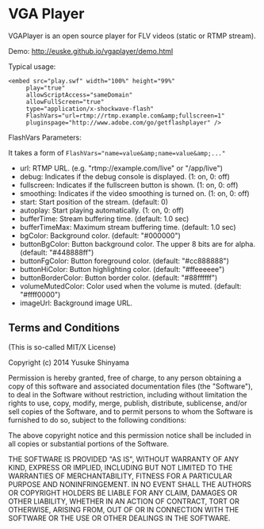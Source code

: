 VGA Player
==========

VGAPlayer is an open source player for FLV videos (static or RTMP stream).

Demo: http://euske.github.io/vgaplayer/demo.html

Typical usage:

    <embed src="play.swf" width="100%" height="99%" 
         play="true" 
         allowScriptAccess="sameDomain"
         allowFullScreen="true"
         type="application/x-shockwave-flash"
         FlashVars="url=rtmp://rtmp.example.com&amp;fullscreen=1"
         pluginspage="http://www.adobe.com/go/getflashplayer" />

FlashVars Parameters:

  It takes a form of `FlashVars="name=value&amp;name=value&amp;..."`

  * url: RTMP URL. (e.g. "rtmp://example.com/live" or "/app/live")
  * debug: Indicates if the debug console is displayed. (1: on, 0: off)
  * fullscreen: Indicates if the fullscreen button is shown. (1: on, 0: off)
  * smoothing: Indicates if the video smoothing is turned on. (1: on, 0: off)
  * start: Start position of the stream. (default: 0)
  * autoplay: Start playing automatically. (1: on, 0: off)
  * bufferTime: Stream buffering time. (default: 1.0 sec)
  * bufferTimeMax: Maximum stream buffering time. (default: 1.0 sec)
  * bgColor: Background color. (default: "#000000")
  * buttonBgColor: Button background color. The upper 8 bits are for alpha. (default: "#448888ff")
  * buttonFgColor: Button foreground color. (default: "#cc888888")
  * buttonHiColor: Button highlighting color. (default: "#ffeeeeee")
  * buttonBorderColor: Button border color. (default: "#88ffffff")
  * volumeMutedColor: Color used when the volume is muted. (default: "#ffff0000")
  * imageUrl: Background image URL.

Terms and Conditions
--------------------

(This is so-called MIT/X License)

Copyright (c) 2014  Yusuke Shinyama <yusuke at cs dot nyu dot edu>

Permission is hereby granted, free of charge, to any person
obtaining a copy of this software and associated documentation
files (the "Software"), to deal in the Software without
restriction, including without limitation the rights to use,
copy, modify, merge, publish, distribute, sublicense, and/or
sell copies of the Software, and to permit persons to whom the
Software is furnished to do so, subject to the following
conditions:

The above copyright notice and this permission notice shall be
included in all copies or substantial portions of the Software.

THE SOFTWARE IS PROVIDED "AS IS", WITHOUT WARRANTY OF ANY
KIND, EXPRESS OR IMPLIED, INCLUDING BUT NOT LIMITED TO THE
WARRANTIES OF MERCHANTABILITY, FITNESS FOR A PARTICULAR
PURPOSE AND NONINFRINGEMENT. IN NO EVENT SHALL THE AUTHORS OR
COPYRIGHT HOLDERS BE LIABLE FOR ANY CLAIM, DAMAGES OR OTHER
LIABILITY, WHETHER IN AN ACTION OF CONTRACT, TORT OR
OTHERWISE, ARISING FROM, OUT OF OR IN CONNECTION WITH THE
SOFTWARE OR THE USE OR OTHER DEALINGS IN THE SOFTWARE.
